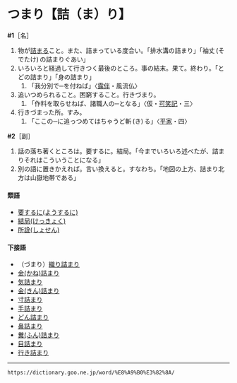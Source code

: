 # つまり【詰（ま）り】

**\#1**［名］
1.  物が[詰まる](つまる（詰まる）)こと。また、詰まっている度合い。「排水溝の詰まり」「袖丈 (そでたけ) の詰まりぐあい」
2.  いろいろと経過して行きつく最後のところ。事の結末。果て。終わり。「とどの詰まり」「身の詰まり」    
    1.  「我分別で─を付ねば」〈[露伴](https://dictionary.goo.ne.jp/word/person/%E5%B9%B8%E7%94%B0%E9%9C%B2%E4%BC%B4/#jn-74116)・風流仏〉
3.  追いつめられること。困窮すること。行きづまり。    
    1.  「作料を取らせねば、諸職人の─となる」〈仮・[可笑記](https://dictionary.goo.ne.jp/word/%E5%8F%AF%E7%AC%91%E8%A8%98/#jn-40787)・三〉
4.  行きづまった所。すみ。    
    1.  「ここの─に追っつめてはちゃうど斬 (き) る」〈[平家](https://dictionary.goo.ne.jp/word/%E5%B9%B3%E5%AE%B6%E7%89%A9%E8%AA%9E/#jn-198120)・四〉
        

**\#2**［副］
1.  話の落ち著くところは。要するに。結局。「今までいろいろ述べたが、詰まりそれはこういうことになる」
2.  別の語に置きかえれば。言い換えると。すなわち。「地図の上方、詰まり北方は山嶽地帯である」
    

#### 類語

-   [要するに(ようするに)](https://dictionary.goo.ne.jp/word/%E8%A6%81%E3%81%99%E3%82%8B%E3%81%AB/#jn-226555)
-   [結局(けっきょく)](https://dictionary.goo.ne.jp/word/%E7%B5%90%E5%B1%80/#jn-68219)
-   [所詮(しょせん)](https://dictionary.goo.ne.jp/word/%E6%89%80%E8%A9%AE/#jn-111570)

#### 下接語

-   （づまり）[織り詰まり](https://dictionary.goo.ne.jp/word/%E7%B9%94%E8%A9%B0%E3%82%8A/#jn-33928)
-   [金(かね)詰まり](https://dictionary.goo.ne.jp/word/%E9%87%91%E8%A9%B0%E3%82%8A_%28%E3%81%8B%E3%81%AD%E3%81%A5%E3%81%BE%E3%82%8A%29/#jn-43784)
-   [気詰まり](https://dictionary.goo.ne.jp/word/%E6%B0%97%E8%A9%B0%E3%82%8A/#jn-53020)
-   [金(きん)詰まり](https://dictionary.goo.ne.jp/word/%E9%87%91%E8%A9%B0%E3%82%8A_%28%E3%81%8D%E3%82%93%E3%81%A5%E3%81%BE%E3%82%8A%29/#jn-59566)
-   [寸詰まり](https://dictionary.goo.ne.jp/word/%E5%AF%B8%E8%A9%B0%E3%82%8A/#jn-120767)
-   [手詰まり](https://dictionary.goo.ne.jp/word/%E6%89%8B%E8%A9%B0%E3%82%8A/#jn-152009)
-   [どん詰まり](https://dictionary.goo.ne.jp/word/%E3%81%A9%E3%82%93%E8%A9%B0%E3%82%8A/#jn-162081)
-   [鼻詰まり](https://dictionary.goo.ne.jp/word/%E9%BC%BB%E8%A9%B0%E3%82%8A/#jn-178439)
-   [糞(ふん)詰まり](https://dictionary.goo.ne.jp/word/%E7%B3%9E%E8%A9%B0%E3%82%8A/#jn-197629)
-   [目詰まり](https://dictionary.goo.ne.jp/word/%E7%9B%AE%E8%A9%B0%E3%82%8A/#jn-217657)
-   [行き詰まり](https://dictionary.goo.ne.jp/word/%E8%A1%8C%E8%A9%B0%E3%82%8A/#jn-225054)

---
`https://dictionary.goo.ne.jp/word/%E8%A9%B0%E3%82%8A/`